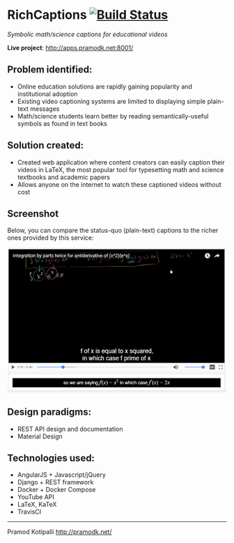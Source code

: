 # RichCaptions [![Build Status](https://travis-ci.org/p13i/rich-captions.svg?branch=master)](https://travis-ci.org/p13i/rich-captions)

_Symbolic math/science captions for educational videos_

**Live project**: http://apps.pramodk.net:8001/

## Problem identified:

- Online education solutions are rapidly gaining popularity and institutional adoption
- Existing video captioning systems are limited to displaying simple plain-text messages
- Math/science students learn better by reading semantically-useful symbols as found in text books

## Solution created:

- Created web application where content creators can easily caption their videos in LaTeX, the most popular tool for typesetting math and science textbooks and academic papers
- Allows anyone on the internet to watch these captioned videos without cost

## Screenshot

Below, you can compare the status-quo (plain-text) captions to the richer ones provided by this service:

![RichCaptions sample](./img/sample.png)

## Design paradigms:

- REST API design and documentation
- Material Design

## Technologies used:

- AngularJS + Javascript/jQuery
- Django + REST framework
- Docker + Docker Compose
- YouTube API
- LaTeX, KaTeX
- TravisCI

---
Pramod Kotipalli http://pramodk.net/
